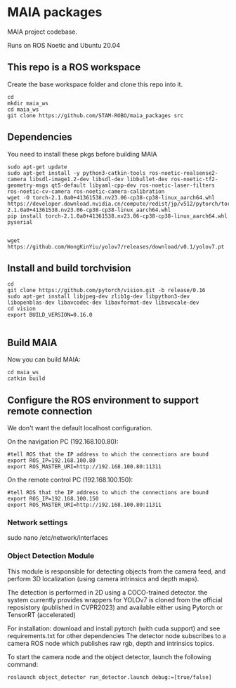 # MAIA packages
MAIA project codebase.

Runs on ROS Noetic and Ubuntu 20.04

## This repo is a ROS workspace
Create the base workspace folder and clone this repo into it.
```
cd
mkdir maia_ws
cd maia_ws
git clone https://github.com/STAM-ROBO/maia_packages src
```

## Dependencies
You need to install these pkgs before building MAIA
```
sudo apt-get update
sudo apt-get install -y python3-catkin-tools ros-noetic-realsense2-camera libsdl-image1.2-dev libsdl-dev libbullet-dev ros-noetic-tf2-geometry-msgs qt5-default libyaml-cpp-dev ros-noetic-laser-filters ros-noetic-cv-camera ros-noetic-camera-calibration
wget -O torch-2.1.0a0+41361538.nv23.06-cp38-cp38-linux_aarch64.whl https://developer.download.nvidia.cn/compute/redist/jp/v512/pytorch/torch-2.1.0a0+41361538.nv23.06-cp38-cp38-linux_aarch64.whl
pip install torch-2.1.0a0+41361538.nv23.06-cp38-cp38-linux_aarch64.whl pyserial


wget https://github.com/WongKinYiu/yolov7/releases/download/v0.1/yolov7.pt
```

## Install and build torchvision
```
cd
git clone https://github.com/pytorch/vision.git -b release/0.16
sudo apt-get install libjpeg-dev zlib1g-dev libpython3-dev libopenblas-dev libavcodec-dev libavformat-dev libswscale-dev
cd vision
export BUILD_VERSION=0.16.0


```

## Build MAIA
Now you can build MAIA:
```
cd maia_ws
catkin build
```

## Configure the ROS environment to support remote connection
We don't want the default localhost configuration.

On the navigation PC (192.168.100.80):
```
#tell ROS that the IP address to which the connections are bound
export ROS_IP=192.168.100.80
export ROS_MASTER_URI=http://192.168.100.80:11311
```

On the remote control PC (192.168.100.150):
```
#tell ROS that the IP address to which the connections are bound
export ROS_IP=192.168.100.150
export ROS_MASTER_URI=http://192.168.100.80:11311
```

### Network settings
sudo nano /etc/network/interfaces

### Object Detection Module
This module is responsible for detecting objects from the camera feed, and perform 3D localization (using camera intrinsics and depth maps).

The detection is performed in 2D using a COCO-trained detector. the system currently provides wrappers for YOLOv7 is cloned from the official reposistory (published in CVPR2023) and available either using Pytorch or TensorRT (accelerated)

For installation: download and install pytorch (with cuda support) and see requirements.txt for other dependencies
The detector node subscribes to a camera ROS node which publishes raw rgb, depth and intrinsics topics. 

To start the camera node and the object detector, launch the following command:
```
roslaunch object_detector run_detector.launch debug:=[true/false]
```


